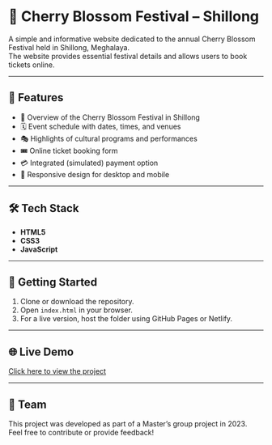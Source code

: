 # 🌸 Cherry Blossom Festival – Shillong

A simple and informative website dedicated to the annual Cherry Blossom Festival held in Shillong, Meghalaya.  
The website provides essential festival details and allows users to book tickets online.

---

## 📌 Features

- 🎉 Overview of the Cherry Blossom Festival in Shillong
- 🗓️ Event schedule with dates, times, and venues
- 🎭 Highlights of cultural programs and performances
- 🎟️ Online ticket booking form
- 💳 Integrated (simulated) payment option
- 📱 Responsive design for desktop and mobile

---

## 🛠️ Tech Stack

- **HTML5**
- **CSS3**
- **JavaScript**

---

## 🚀 Getting Started

1. Clone or download the repository.
2. Open `index.html` in your browser.
3. For a live version, host the folder using GitHub Pages or Netlify.

---

## 🌐 Live Demo

[Click here to view the project](https://yourusername.github.io/cherry-blossom-festival/)  

---

## 👥 Team

This project was developed as part of a Master’s group project in 2023.  
Feel free to contribute or provide feedback!
